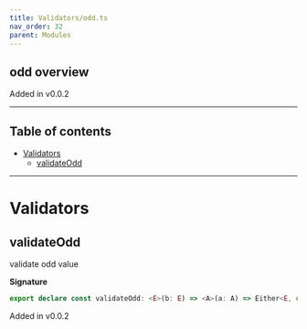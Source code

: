 ```yaml
---
title: Validators/odd.ts
nav_order: 32
parent: Modules
---
```


## odd overview

Added in v0.0.2

---

<h2 class="text-delta">Table of contents</h2>

- [Validators](#validators)
  - [validateOdd](#validateodd)

---

# Validators

## validateOdd

validate odd value

**Signature**

```ts
export declare const validateOdd: <E>(b: E) => <A>(a: A) => Either<E, unknown extends A ? any : A>
```

Added in v0.0.2
